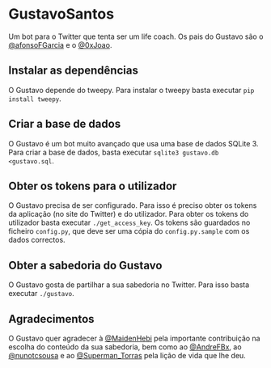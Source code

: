 # GustavoSantos
Um bot para o Twitter que tenta ser um life coach. Os pais do Gustavo são o [@afonsoFGarcia](https://twitter.com/afonsoFGarcia) e o [@0xJoao](https://twitter.com/0xJoao).

Instalar as dependências
------

O Gustavo depende do tweepy. Para instalar o tweepy basta executar `pip install tweepy`.

Criar a base de dados
------

O Gustavo é um bot muito avançado que usa uma base de dados SQLite 3. Para criar a base de dados, basta executar `sqlite3 gustavo.db <gustavo.sql`.

Obter os tokens para o utilizador
------

O Gustavo precisa de ser configurado. Para isso é preciso obter os tokens da aplicação (no site do Twitter) e do utilizador. Para obter os tokens do utilizador basta executar `./get_access_key`. Os tokens são guardados no ficheiro `config.py`, que deve ser uma cópia do `config.py.sample` com os dados correctos.

Obter a sabedoria do Gustavo
-------

O Gustavo gosta de partilhar a sua sabedoria no Twitter. Para isso basta executar `./gustavo`.

Agradecimentos
------

O Gustavo quer agradecer à [@MaidenHebi](https://twitter.com/MaidenHebi) pela importante contribuição na escolha do conteúdo da sua sabedoria, bem como ao [@AndreFBx](https://twitter.com/AndreFBx), ao [@nunotcsousa](https://twitter.com/nunotcsousa) e ao [@Superman_Torras](https://twitter.com/Superman_Torras) pela lição de vida que lhe deu.
